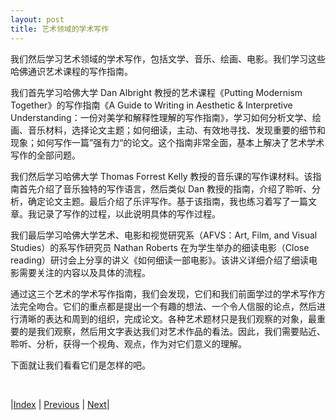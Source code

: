 ```yaml
---
layout: post
title: 艺术领域的学术写作
---
```


我们然后学习艺术领域的学术写作，包括文学、音乐、绘画、电影。我们学习这些哈佛通识艺术课程的写作指南。

我们首先学习哈佛大学 Dan Albright 教授的艺术课程《Putting Modernism Together》的写作指南《A Guide to Writing in Aesthetic & Interpretive Understanding：一份对美学和解释性理解的写作指南》，学习如何分析文学、绘画、音乐材料，选择论文主题；如何细读，主动、有效地寻找、发现重要的细节和现象；如何写作一篇”强有力“的论文。这个指南非常全面，基本上解决了艺术学术写作的全部问题。

我们然后学习哈佛大学 Thomas Forrest Kelly 教授的音乐课的写作课材料。该指南首先介绍了音乐独特的写作语言，然后类似 Dan 教授的指南，介绍了聆听、分析，确定论文主题。最后介绍了乐评写作。基于该指南，我也练习着写了一篇文章。我记录了写作的过程，以此说明具体的写作过程。

我们最后学习哈佛大学艺术、电影和视觉研究系（AFVS：Art, Film, and Visual Studies）的系写作研究员 Nathan Roberts 在为学生举办的细读电影（Close reading）研讨会上分享的讲义《如何细读一部电影》。该讲义详细介绍了细读电影需要关注的内容以及具体的流程。

通过这三个艺术的学术写作指南，我们会发现，它们和我们前面学过的学术写作方法完全吻合。它们的重点都是提出一个有趣的想法、一个令人信服的论点，然后进行清晰的表达和周到的组织，完成论文。各种艺术题材只是我们观察的对象，最重要的是我们观察，然后用文字表达我们对艺术作品的看法。因此，我们需要贴近、聆听、分析，获得一个视角、观点，作为对它们意义的理解。

下面就让我们看看它们是怎样的吧。

<br/>

|[Index](../) | [Previous](1-8-struct-reading) | [Next](2-2-ge-art)|
